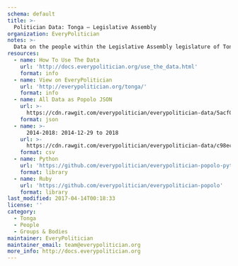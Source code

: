 ```yaml
---
schema: default
title: >-
  Politician Data: Tonga — Legislative Assembly
organization: EveryPolitician
notes: >-
  Data on the people within the Legislative Assembly legislature of Tonga.
resources:
  - name: How To Use The Data
    url: 'http://docs.everypolitician.org/use_the_data.html'
    format: info
  - name: View on EveryPolitician
    url: 'http://everypolitician.org/tonga/'
    format: info
  - name: All Data as Popolo JSON
    url: >-
      https://cdn.rawgit.com/everypolitician/everypolitician-data/5acf015863524ba9b6b35e1ac35b329f5ee1503e/data/Tonga/Assembly/ep-popolo-v1.0.json
    format: json
  - name: >-
      2014-2018: 2014-12-29 to 2018
    url: >-
      https://cdn.rawgit.com/everypolitician/everypolitician-data/c98ecc7c88d7c0eea876c1ab3af2558ae4a38c34/data/Tonga/Assembly/term-2015.csv
    format: csv
  - name: Python
    url: 'https://github.com/everypolitician/everypolitician-popolo-python'
    format: library
  - name: Ruby
    url: 'https://github.com/everypolitician/everypolitician-popolo'
    format: library
last_modified: 2017-04-14T00:18:33
license: ''
category:
  - Tonga
  - People
  - Groups & Bodies
maintainer: EveryPolitician
maintainer_email: team@everypolitician.org
more_info: http://docs.everypolitician.org
---
```

